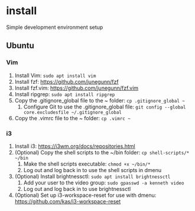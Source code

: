 # install
Simple development environment setup
## Ubuntu
### Vim
1. Install Vim: `sudo apt install vim`
1. Install fzf: https://github.com/junegunn/fzf
1. Install fzf.vim: https://github.com/junegunn/fzf.vim
1. Install ripgrep: `sudo apt install ripgrep`
1. Copy the .gitignore_global file to the ~ folder: `cp .gitignore_global ~`
   1. Configure Git to use the .gitignore_global file: `git config --global core.excludesfile ~/.gitignore_global`
1. Copy the .vimrc file to the ~ folder: `cp .vimrc ~`
### i3
1. Install i3: https://i3wm.org/docs/repositories.html
1. (Optional) Copy the shell scripts to the ~/bin folder: `cp shell-scripts/* ~/bin`
   1. Make the shell scripts executable: `chmod +x ~/bin/*`
   1. Log out and log back in to use the shell scripts in dmenu
1. (Optional) Install brightnessctl: `sudo apt install brightnessctl`
   1. Add your user to the video group: `sudo gpasswd -a kenneth video`
   1. Log out and log back in to use brightnessctl
1. (Optional) Set up i3-workspace-reset for use with dmenu: https://github.com/kas/i3-workspace-reset
